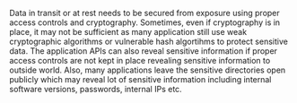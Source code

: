 
Data in transit or at rest needs to be secured from exposure using proper access controls and
cryptography. Sometimes, even if cryptography is in place, it may not be sufficient as many
application still use weak cryptographic algorithms or vulnerable hash algortihms to protect
sensitive data. The application APIs can also reveal sensitive information if proper access
controls are not kept in place revealing sensitive information to outside world. Also, many
applications leave the sensitive directories open publicly which may reveal lot of sensitive
information including internal software versions, passwords, internal IPs etc.
